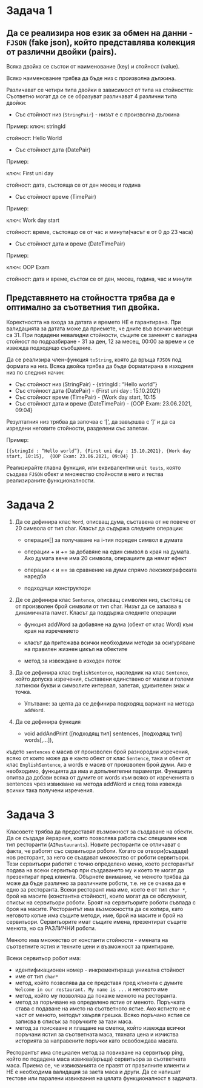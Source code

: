 # Задача 1
## Да се реализира нов език за обмен на данни - `FJSON` (fake json), който представлява колекция от различни двойки (pairs).

Всяка двойка се състои от наименование (key) и стойност (value).

Всяко наименование трябва да бъде низ с произволна дължина.

Различават се четири типа двойки в зависимост от типа на стойността:
Съответно могат да се се образуват различават 4 различни типа двойки:

- Със стойност низ (`StringPair`) - низът е с произволна дължина


Пример:
ключ: stringId

стойност: Hello World

- Със стойност дата (DatePair)

Пример:

ключ: First uni day

стойност: дата, състояща се от ден месец и година

- Със стойност време (TimePair)

Пример:

ключ: Work day start

стойност: време, състоящо се от час и минути(часът е от 0 до 23 часа)

- Със стойност дата и време (DateTimePair)

Пример:

ключ: OOP Exam

стойност: дата и време, състои се от ден, месец, година, час и минути


## Представянето на стойността трябва да е оптимално за съответния тип двойка.

Коректността на входа за датата и времето НЕ е гарантирана. При валидацията за датата може да приемете, че дните във всички месеци са 31. При подадени невалидни стойности, същите се заменят с валидна стойност по подразбиране - 31 за ден, 12 за месец, 00:00 за време и се извежда подходящо съобщение.


Да се реализира член-функция `toString`, която да връща `FJSON` под формата на низ.
Всяка двойка трябва да бъде форматирана в изходния низ по следния начин:

- Със стойност низ (StringPair) - {stringId : “Hello world”}
- Със стойност дата (DatePair) - {First uni day : 15.10.2021}
- Със стойност време (TimePair) -  {Work day start, 10:15
- Със стойност дата и време (DateTimePair) - {OOP Exam: 23.06.2021, 09:04}


Резултатния низ трябва да започва с ‘[‘,  да завършва с ‘]’ и да са изредени неговите стойности, разделени със запетаи.


Пример:

`[{stringId : “Hello world”}, {First uni day : 15.10.2021}, {Work day start, 10:15},  {OOP Exam: 23.06.2021, 09:04} ] `

Реализирайте главна функция, или еквивалентни `unit tests`, която създава `FJSON` обект и множество стойности в него и тества реализираните функционалности.

# Задача 2
1. Да се дефинира клас `Word`, описващ дума, съставена от не повече от 20 символа от тип char. Класът да съдържа следните операции:

    - операция[] за получаване на i-тия пореден символ в думата

    - операции + и += за добавяне на един символ в края на думата. Ако думата вече има 20 символа, операциите да нямат ефект

    - операции < и == за сравнение на думи спрямо лексикографската наредба

    - подходящи конструктори

 

2. Де се дефинира клас `Sentence`, описващ символен низ, състоящ се от произволен брой символи от тип char. Низът да се запазва в динамичната памет. Класът да поддържа следните операции

    - функция addWord за добавяне на дума (обект от клас Word) към края на изречението

    - класът да притежава всички необходими методи за осигуряване на правилен жизнен цикъл на обектите

    - метод за извеждане в изходен поток 

 

3. Да се дефинира клас `EnglishSentence`, наследник на клас `Sentence`, който допуска изречения, съставени единствено от малки и големи латински букви и символите интервал, запетая, удивителен знак и точка.

    - Упътване: за целта да се дефинира подходящ вариант на метода `addWord`.

 

4. Да се дефинира функция 

    - void addAndPrint ([подходящ тип] sentences, [подходящ тип] words[,...]),

 

където `sentences` е масив от произволен брой разнородни изречения, всяко от които може да е както обект от клас `Sentence`, така и обект от клас `EnglishSentence`, a words е масив от произволен брой думи. Ако е необходимо, функцията да има и допълнителни параметри. Функцията опитва да добави всяка от думите от words към всяко от изреченията в sentences чрез извикване на метода addWord и след това извежда всички така получени изречения.

# Задача 3
Класовете трябва да предоставят възможност за създаване на обекти. Да се създаде йерархия, която позволява работа със специален нов тип ресторанти (`AIRestaurants`).
Новите ресторанти се отличават с факта, че работят със сервитьори роботи. Когато се отвори(създаде) нов ресторант, за него се създават множество от роботи сервитьори. Тези сервитьори работят с точно определено меню, което ресторантът подава на всеки сервитьор при създаването му и което те могат да презентират пред клиента. Обърнете внимание, че менюто трябва да може да бъде различно за различните роботи, т.е. не се очаква да е едно за ресторанта.
Всеки ресторант има име, което е от тип `char *`, брой на масите (константна стойност), които могат да се обслужват, списък на сервитьори роботи. Броят на сервитьорите роботи съвпада с броя на масите.
Ресторантът има възможността да се копира, като неговото копие има същите методи, име, брой на масите и брой на сервитьори. Сервитьорите имат същите имена, презентират същите менюта, но са РАЗЛИЧНИ роботи.

Менюто има множество от константи стойности - имената на съответните ястия и техните цени и възможност за принтиране.

Всеки сервитьор робот има:
- идентификационен номер - инкрементираща уникална стойност 
- име от тип `char*`
- метод, който позволява да се представя пред клиента с думите `Welcome in our restaurant. My name is ...` и неговото име
- метод, който му позволява да покаже менюто на ресторанта. 
- метод за поръчване на определено ястие от менюто. Поръчката става с подаване на името на съответното ястие. Ако ястието не е част от менюто, методът хвърля грешка. Всяко поръчано ястие се записва в списък за поръчките за тази маса. 
- метод за поискване и плащане на сметка, който извежда всички поръчани ястия за съответната маса, тяхната цена и изчиства историята за направените поръчки като освобождава масата.

Ресторантът има специален метод за повикване на сервитьор ping, който по подадена маса извиква(връща) сервитьора за съответната маса. Приема се, че извикванията се правят от правилните клиенти и НЕ е необходима валидация за заета маса и други.
Да се напишат тестове или паралени извиквания на цялата функционалност в задачата.

